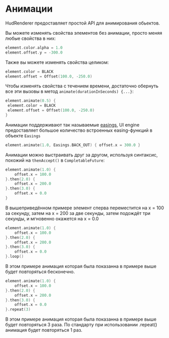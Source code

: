 # Анимации

HudRenderer предоставляет простой API для анимирования обьектов.

Вы можете изменять свойства элементов без анимации, просто меняя любые свойства в них:
```kotlin
element.color.alpha = 1.0
element.offset.y = -300.0
```

Также вы можете изменять свойства целиком:
```kotlin
element.color = BLACK
element.offset = Offset(100.0, -250.0)
```

Чтобы изменять свойства с течением времени, достаточно обернуть все эти вызовы
в метод `animate(durationInSeconds) {...}`:

```kotlin
element.animate(0.5) {
 element.color = BLACK
 element.offset = Offset(100.0, -250.0)
}
```

Анимации поддерживают так называемые [easings](https://easings.net),
UI engine предоставляет большое количество встроенных easing-функций в объекте `Easings`

```kotlin
element.animate(1.0, Easings.BACK_OUT) { offset.x = 300.0 }
```

Анимации можно выстраивать друг за другом, используя синтаксис, похожий на `thenAccept()`
в `CompletableFuture`:

```kotlin
element.animate(1.0) {
    offset.x = 100.0
}.then(2.0) {
    offset.x = 200.0
}.then(3.0) {
    offset.x = 0.0
}
```

В вышеприведённом примере элемент сперва переместится на x = 100 за секунду,
затем на x = 200 за две секунды, затем подождёт три секунды, и мгновенно окажется на x = 0.0

```kotlin
element.animate(1.0) {
    offset.x = 100.0
}.then(2.0) {
    offset.x = 200.0
}.then(3.0) {
    offset.x = 0.0
}.loop()
```

В этом примере анимация которая была показанна в примере выше будет повторяться бесконечно.

```kotlin
element.animate(1.0) {
    offset.x = 100.0
}.then(2.0) {
    offset.x = 200.0
}.then(3.0) {
    offset.x = 0.0
}.repeat(3)
```

В этом примере анимация которая была показанна в примере выше будет повторяться 3 раза.
По стандарту при использовании .repeat() анимация будет повторяться 1 раз.

